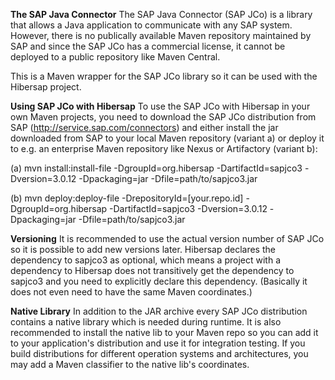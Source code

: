 **The SAP Java Connector**
The SAP Java Connector (SAP JCo) is a library that allows a Java application to communicate with any SAP system.
However, there is no publically available Maven repository maintained by SAP and since the SAP JCo has a commercial license, it cannot be deployed to a public repository like Maven Central.

This is a Maven wrapper for the SAP JCo library so it can be used with the Hibersap project.

**Using SAP JCo with Hibersap**
To use the SAP JCo with Hibersap in your own Maven projects, you need to download the SAP JCo distribution from SAP (http://service.sap.com/connectors) and either install the jar downloaded from SAP to your local Maven repository (variant a) or deploy it to e.g. an enterprise Maven repository like Nexus or Artifactory (variant b):

(a) mvn install:install-file -DgroupId=org.hibersap -DartifactId=sapjco3 -Dversion=3.0.12 -Dpackaging=jar -Dfile=path/to/sapjco3.jar

(b) mvn deploy:deploy-file -DrepositoryId=[your.repo.id] -DgroupId=org.hibersap -DartifactId=sapjco3 -Dversion=3.0.12 -Dpackaging=jar -Dfile=path/to/sapjco3.jar

**Versioning**
It is recommended to use the actual version number of SAP JCo so it is possible to add new versions later. Hibersap declares the dependency to sapjco3 as optional, which means a project with a dependency to Hibersap does not transitively get the dependency to sapjco3 and you need to explicitly declare this dependency. (Basically it does not even need to have the same Maven coordinates.)

**Native Library**
In addition to the JAR archive every SAP JCo distribution contains a native library which is needed during runtime. It is also recommended to install the native lib to your Maven repo so you can add it to your application's distribution and use it for integration testing. If you build distributions for different operation systems and architectures, you may add a Maven classifier to the native lib's coordinates.

